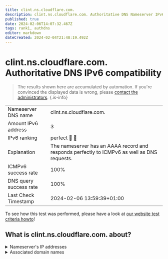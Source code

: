 ```yaml
---
title: clint.ns.cloudflare.com.
description: clint.ns.cloudflare.com. Authoritative DNS Nameserver IPv6 compatibility
published: true
date: 2024-02-06T14:07:32.467Z
tags: rank1, authdns
editor: markdown
dateCreated: 2024-02-04T21:48:19.492Z
---
```


# clint.ns.cloudflare.com. Authoritative DNS IPv6 compatibility

> The results shown here are accumulated by automation. If you're convinced the displayed data is wrong, please [contact the administrators](/howto/chat). 
{.is-info}




|   |   |
| - | - |
| Nameserver DNS name | clint.ns.cloudflare.com.
| Amount IPv6 address | 3
| IPv6 ranking | perfect :1st_place_medal: [🔗](/howto/ranking) |
| Explanation | The nameserver has an AAAA record and responds perfectly to ICMPv6 as well as DNS requests. |
| ICMPv6 success rate | 100%|
| DNS query success rate | 100% |
| Last Check Timestamp | 2024-02-06 13:59:39+01:00 |

To see how this test was performed, please have a look at [our website test criteria howto](/howto/testcriteria/authdns)!


## What is clint.ns.cloudflare.com. about?




<details>
<summary>Nameserver's IP addresses</summary>

2a06:98c1:50::ac40:215a

2606:4700:58::adf5:3b5a

2803:f800:50::6ca2:c15a

</details>



<details>
<summary>Associated domain names</summary>

www.crunchyroll.com

</details>
